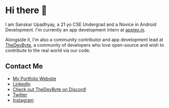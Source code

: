 # Hi there 👋

I am Sanskar Upadhyay, a 21 yo CSE Undergrad and a Novice in Android Development. I'm currently an app development intern at [applex.in](http://applex.in).

Alongside it, I'm also a community contributor and app development lead at [TheDevByte](http://github.com/thedevbyte), a community of developers who love open-source and wish to contribute to the real world via our code.

## Contact Me

* [My Portfolio Website](https://sanskaru.netlify.app)
* [LinkedIn](https://www.linkedin.com/in/sanskaru090/)
* [Check out TheDevByte on Discord!](https://discord.gg/6ywjNS)
* [Twitter](https://twitter.com/sannvict090)
* [Instagram](https://instagram.com/sannvict090)
